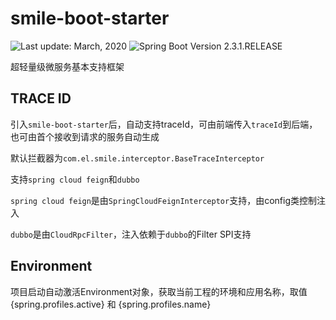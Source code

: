# smile-boot-starter

<div>
  <img src="https://img.shields.io/badge/%F0%9F%93%85%20Last%20update%20-%20March%2012%202020-green.svg" alt="Last update: March, 2020">
  <img src="https://img.shields.io/badge/%E2%9C%94%20Spring%20Boot%20Version%20-%202.3.1.RELEASE-brightgreen.svg" alt="Spring Boot Version 2.3.1.RELEASE">
</div>

超轻量级微服务基本支持框架

## TRACE ID
引入`smile-boot-starter`后，自动支持traceId，可由前端传入`traceId`到后端，也可由首个接收到请求的服务自动生成

默认拦截器为`com.el.smile.interceptor.BaseTraceInterceptor`

支持`spring cloud feign`和`dubbo`

`spring cloud feign`是由`SpringCloudFeignInterceptor`支持，由config类控制注入

`dubbo`是由`CloudRpcFilter`，注入依赖于`dubbo`的Filter SPI支持

## Environment
项目启动自动激活Environment对象，获取当前工程的环境和应用名称，取值{spring.profiles.active} 和 {spring.profiles.name}